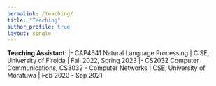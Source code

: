 ```yaml
---
permalink: /teaching/
title: "Teaching"
author_profile: true
layout: single
---
```

<style>
td, th {
   border: none!important;
}
</style>

**Teaching Assistant**: |- CAP4641 Natural Language Processing 
                        |  CISE, University of Flroida
                        |  Fall 2022, Spring 2023
                        |- CS2032 Computer Communications, CS3032 - Computer Networks
                        |  CSE, University of Moratuwa
                        |  Feb 2020 - Sep 2021 